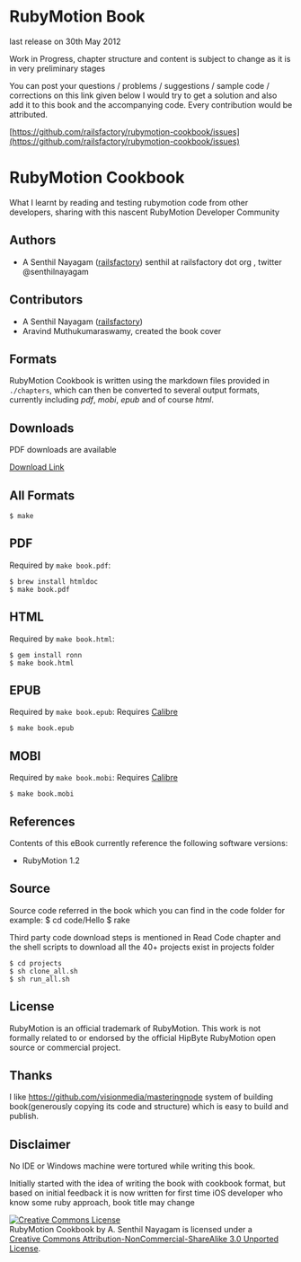 RubyMotion Book
===================

last release on 30th May 2012


Work in Progress, chapter structure and content is subject to change as it is in very preliminary stages

You can post your questions / problems / suggestions / sample code / corrections on this  link given below I would try to get a solution and also add it to this book and the accompanying code. Every contribution would be attributed.

[https://github.com/railsfactory/rubymotion-cookbook/issues](https://github.com/railsfactory/rubymotion-cookbook/issues)

# RubyMotion Cookbook

What I learnt by reading and testing rubymotion code from other developers, sharing with this nascent RubyMotion Developer Community

## Authors

 - A Senthil Nayagam ([railsfactory](http://github.com/railsfactory)) senthil at railsfactory dot org , twitter @senthilnayagam

## Contributors

 - A Senthil Nayagam ([railsfactory](http://github.com/railsfactory))
 - Aravind Muthukumaraswamy, created the book cover



## Formats

 RubyMotion Cookbook is written using the markdown files provided in `./chapters`, which can then be converted to several output formats, currently including _pdf_, _mobi_, _epub_ and of course _html_.


## Downloads

PDF downloads are available 

[Download Link](https://github.com/railsfactory/rubymotion-cookbook/downloads)

## All Formats

    $ make

## PDF

Required by `make book.pdf`:

    $ brew install htmldoc
    $ make book.pdf

## HTML

Required by `make book.html`:

    $ gem install ronn
    $ make book.html

## EPUB

Required by `make book.epub`:
Requires [Calibre](http://calibre-ebook.com/)

    $ make book.epub

## MOBI

Required by `make book.mobi`:
Requires [Calibre](http://calibre-ebook.com/)

    $ make book.mobi

## References

Contents of this eBook currently reference the following software versions:

  - RubyMotion 1.2

## Source

Source code referred in the book which you can find in the code folder
for example:
      $ cd code/Hello
      $ rake

Third party code download steps is mentioned in Read Code chapter and the shell scripts to download all the 40+ projects exist in projects folder

    $ cd projects
    $ sh clone_all.sh
    $ sh run_all.sh

## License

RubyMotion is an official trademark of RubyMotion. This work is not formally related to or endorsed by the official HipByte RubyMotion open source or commercial project.

## Thanks 

I like https://github.com/visionmedia/masteringnode system of building book(generously copying its code and structure) which is easy to build and publish.

## Disclaimer
No IDE or Windows machine were tortured while writing this book.

Initially started with the idea of writing the book with cookbook format, but based on initial feedback it is now written for first time iOS developer who know some ruby approach, book title may change


<a rel="license" href="http://creativecommons.org/licenses/by-nc-sa/3.0/"><img alt="Creative Commons License" style="border-width:0" src="http://creativecommons.org/images/public/somerights20.png" /></a><br /><span xmlns:dc="http://purl.org/dc/elements/1.1/" href="http://purl.org/dc/dcmitype/Text" property="dc:title" rel="dc:type">RubyMotion Cookbook</span> by <span xmlns:cc="http://creativecommons.org/ns#" property="cc:attributionName">A. Senthil Nayagam</span> is licensed under a <br/> <a rel="license" href="http://creativecommons.org/licenses/by-nc-sa/3.0/">Creative Commons Attribution-NonCommercial-ShareAlike 3.0 Unported License</a>.